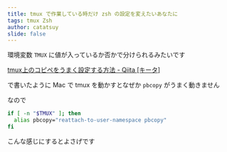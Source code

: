 ```yaml
---
title: tmux で作業している時だけ zsh の設定を変えたいあなたに
tags: tmux Zsh
author: catatsuy
slide: false
---
```

環境変数 `TMUX` に値が入っているか否かで分けられるみたいです

[tmux上のコピペをうまく設定する方法 - Qiita [キータ]](http://qiita.com/catatsuy/items/71b0f4932f00c6711ef5)

で書いたように Mac で tmux を動かすとなぜか `pbcopy` がうまく動きません

なので

```zsh
if [ -n "$TMUX" ]; then
  alias pbcopy="reattach-to-user-namespace pbcopy"
fi
```

こんな感じにするとよさげです


